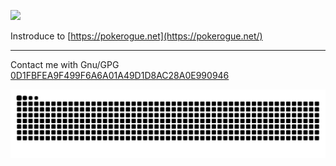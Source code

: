 ![](https://github-readme-stats.vercel.app/api?username=dhay3&show_icons=true&theme=transparent)

Instroduce to [https://pokerogue.net](https://pokerogue.net/)

---

Contact me with Gnu/GPG [0D1FBFEA9F499F6A6A01A49D1D8AC28A0E990946](https://keys.openpgp.org/search?q=0D1FBFEA9F499F6A6A01A49D1D8AC28A0E990946) 

![](https://raw.githubusercontent.com/dhay3/dhay3/output/github-contribution-grid-snake.svg)
